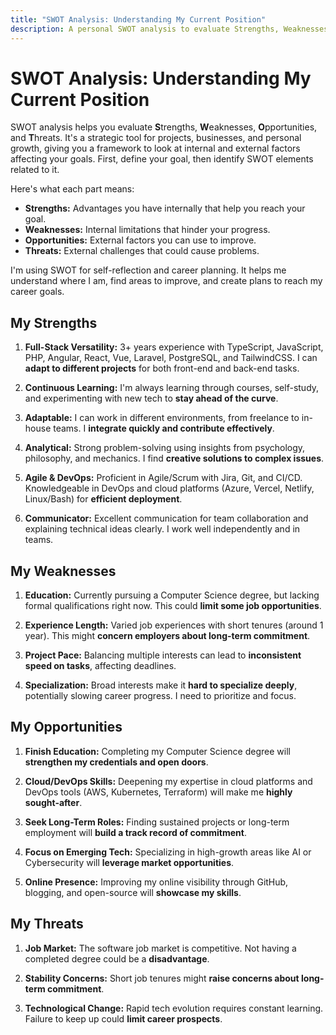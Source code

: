 ```yaml
---
title: "SWOT Analysis: Understanding My Current Position"
description: A personal SWOT analysis to evaluate Strengths, Weaknesses, Opportunities, and Threats for self-reflection and career planning.
---
```


# SWOT Analysis: Understanding My Current Position

SWOT analysis helps you evaluate **S**trengths, **W**eaknesses, **O**pportunities, and **T**hreats. It's a strategic tool for projects, businesses, and personal growth, giving you a framework to look at internal and external factors affecting your goals. First, define your goal, then identify SWOT elements related to it.

Here's what each part means:

- **Strengths:** Advantages you have internally that help you reach your goal.
- **Weaknesses:** Internal limitations that hinder your progress.
- **Opportunities:** External factors you can use to improve.
- **Threats:** External challenges that could cause problems.

I'm using SWOT for self-reflection and career planning. It helps me understand where I am, find areas to improve, and create plans to reach my career goals.

## My Strengths

1.  **Full-Stack Versatility:** 3+ years experience with TypeScript, JavaScript, PHP, Angular, React, Vue, Laravel, PostgreSQL, and TailwindCSS. I can **adapt to different projects** for both front-end and back-end tasks.

2.  **Continuous Learning:** I'm always learning through courses, self-study, and experimenting with new tech to **stay ahead of the curve**.

3.  **Adaptable:** I can work in different environments, from freelance to in-house teams. I **integrate quickly and contribute effectively**.

4.  **Analytical:** Strong problem-solving using insights from psychology, philosophy, and mechanics. I find **creative solutions to complex issues**.

5.  **Agile & DevOps:** Proficient in Agile/Scrum with Jira, Git, and CI/CD. Knowledgeable in DevOps and cloud platforms (Azure, Vercel, Netlify, Linux/Bash) for **efficient deployment**.

6.  **Communicator:** Excellent communication for team collaboration and explaining technical ideas clearly. I work well independently and in teams.

## My Weaknesses

1.  **Education:** Currently pursuing a Computer Science degree, but lacking formal qualifications right now. This could **limit some job opportunities**.

2.  **Experience Length:** Varied job experiences with short tenures (around 1 year). This might **concern employers about long-term commitment**.

3.  **Project Pace:** Balancing multiple interests can lead to **inconsistent speed on tasks**, affecting deadlines.

4.  **Specialization:** Broad interests make it **hard to specialize deeply**, potentially slowing career progress. I need to prioritize and focus.

## My Opportunities

1.  **Finish Education:** Completing my Computer Science degree will **strengthen my credentials and open doors**.

2.  **Cloud/DevOps Skills:** Deepening my expertise in cloud platforms and DevOps tools (AWS, Kubernetes, Terraform) will make me **highly sought-after**.

3.  **Seek Long-Term Roles:** Finding sustained projects or long-term employment will **build a track record of commitment**.

4.  **Focus on Emerging Tech:** Specializing in high-growth areas like AI or Cybersecurity will **leverage market opportunities**.

5.  **Online Presence:** Improving my online visibility through GitHub, blogging, and open-source will **showcase my skills**.

## My Threats

1.  **Job Market:** The software job market is competitive. Not having a completed degree could be a **disadvantage**.

2.  **Stability Concerns:** Short job tenures might **raise concerns about long-term commitment**.

3.  **Technological Change:** Rapid tech evolution requires constant learning. Failure to keep up could **limit career prospects**.
